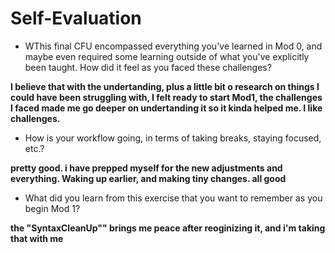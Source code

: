 # Self-Evaluation

- WThis final CFU encompassed everything you've learned in Mod 0, and maybe even required some learning outside of what you've explicitly been taught. How did it feel as you faced these challenges?

**I believe that with the undertanding, plus a little bit o research on things I could have been struggling with, I felt ready to start Mod1, the challenges I faced made me go deeper on undertanding it so it kinda helped me. I like challenges.**


- How is your workflow going, in terms of taking breaks, staying focused, etc.?

**pretty good. i have prepped myself for the new adjustments and everything. Waking up earlier, and making tiny changes. all good**


- What did you learn from this exercise that you want to remember as you begin Mod 1?

**the "SyntaxCleanUp"" brings me peace after reoginizing it, and i'm taking that with me**